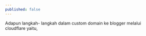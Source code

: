 ```yaml
---
published: false
---
```

Adapun langkah- langkah dalam custom domain ke blogger melalui cloudflare yaitu,